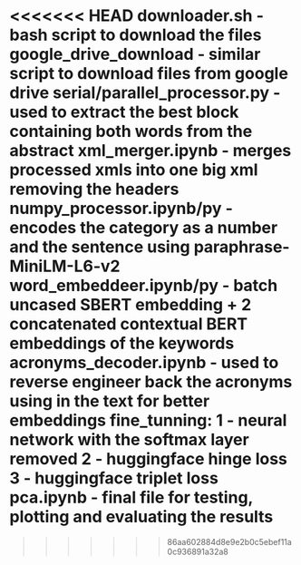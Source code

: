 <<<<<<< HEAD
downloader.sh - bash script to download the files
google_drive_download - similar script to download files from google drive
serial/parallel_processor.py - used to extract the best block containing both words from the abstract
xml_merger.ipynb - merges processed xmls into one big xml removing the headers
numpy_processor.ipynb/py - encodes the category as a number and the sentence using paraphrase-MiniLM-L6-v2
word_embeddeer.ipynb/py - batch uncased SBERT embedding + 2 concatenated contextual BERT embeddings of the keywords
acronyms_decoder.ipynb - used to reverse engineer back the acronyms using in the text for better embeddings
fine_tunning:
1 - neural network with the softmax layer removed
2 - huggingface hinge loss
3 - huggingface triplet loss
pca.ipynb - final file for testing, plotting and evaluating the results
=======

>>>>>>> 86aa602884d8e9e2b0c5ebef11a0c936891a32a8
